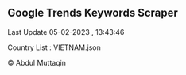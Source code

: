 

## Google Trends Keywords Scraper 
 
Last Update 05-02-2023 , 13:43:46

Country List :
VIETNAM.json



© Abdul Muttaqin 
